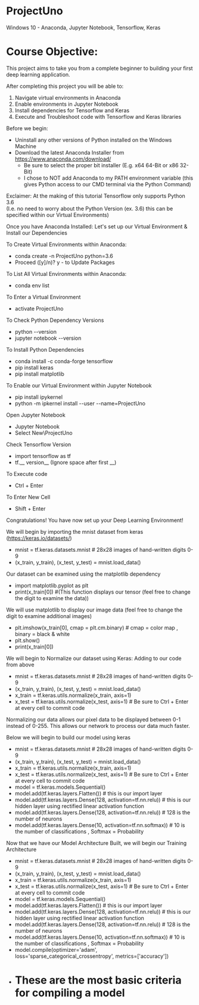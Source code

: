 # ProjectUno
Windows 10 - Anaconda, Jupyter Notebook, Tensorflow, Keras 

# Course Objective:
This project aims to take you from a complete beginner to building your first deep learning application. 

After completing this project you will be able to: 

1. Navigate virtual environments in Anaconda 
2. Enable environments in Jupyter Notebook 
3. Install dependencies for Tensorflow and Keras
4. Execute and Troubleshoot code with Tensorflow and Keras libraries

Before we begin:
- Uninstall any other versions of Python installed on the Windows Machine
- Download the latest Anaconda Installer from https://www.anaconda.com/download/
  - Be sure to select the proper bit installer (E.g. x64 64-Bit or x86 32-Bit) 
  - I chose to NOT add Anaconda to my PATH environment variable (this gives Python access to our CMD terminal via the Python Command)
  
Exclaimer: At the making of this tutorial Tensorflow only supports Python 3.6  
(I.e. no need to worry about the Python Version (ex. 3.6) this can be specified within our Virtual Environments)

Once you have Anaconda Installed: Let's set up our Virtual Environment & Install our Dependencies

To Create Virtual Environments within Anaconda: 
- conda create -n ProjectUno python=3.6
- Proceed ([y]/n)? y - to Update Packages 

To List All Virtual Environments within Anaconda:
- conda env list 

To Enter a Virtual Environment 
- activate ProjectUno

To Check Python Dependency Versions
- python --version 
- jupyter notebook --version

To Install Python Dependencies
- conda install -c conda-forge tensorflow 
- pip install keras 
- pip install matplotlib

To Enable our Virtual Environment within Jupyter Notebook
- pip install ipykernel
- python -m ipkernel install --user --name=ProjectUno

Open Jupyter Notebook
- Jupyter Notebook
- Select New\ProjectUno

Check Tensorflow Version
- import tensorflow as tf
- tf.__ version__ (Ignore space after first __)
  
To Execute code
- Ctrl + Enter 

To Enter New Cell 
- Shift + Enter 

Congratulations! You have now set up your Deep Learning Environment!

We will begin by importing the mnist dataset from keras (https://keras.io/datasets/)
- mnist = tf.keras.datasets.mnist  # 28x28 images of hand-written digits 0-9
- (x_train, y_train), (x_test, y_test) = mnist.load_data()

Our dataset can be examined using the matplotlib dependency
- import matplotlib.pyplot as plt
- print(x_train[0]) #(This function displays our tensor (feel free to change the digit to examine the data)) 

We will use matplotlib to display our image data (feel free to change the digit to examine additional images)
- plt.imshow(x_train[0], cmap = plt.cm.binary)  # cmap = color map , binary = black & white  
- plt.show()
- print(x_train[0])

We will begin to Normalize our dataset using Keras: Adding to our code from above 
- mnist = tf.keras.datasets.mnist  # 28x28 images of hand-written digits 0-9
- (x_train, y_train), (x_test, y_test) = mnist.load_data()
- x_train = tf.keras.utils.normalize(x_train, axis=1)
- x_test = tf.keras.utils.normalize(x_test, axis=1) # Be sure to Ctrl + Enter at every cell to commit code 

Normalizing our data allows our pixel data to be displayed between 0-1 instead of 0-255. This allows our network to process our data much faster.

Below we will begin to build our model using keras 
- mnist = tf.keras.datasets.mnist  # 28x28 images of hand-written digits 0-9
- (x_train, y_train), (x_test, y_test) = mnist.load_data()
- x_train = tf.keras.utils.normalize(x_train, axis=1)
- x_test = tf.keras.utils.normalize(x_test, axis=1) # Be sure to Ctrl + Enter at every cell to commit code 
- model = tf.keras.models.Sequential()
- model.add(tf.keras.layers.Flatten())  # this is our import layer 
- model.add(tf.keras.layers.Dense(128, activation=tf.nn.relu))  # this is our hidden layer using rectified linear activation function
- model.add(tf.keras.layers.Dense(128, activation=tf.nn.relu))  # 128 is the number of neurons 
- model.add(tf.keras.layers.Dense(10, activation=tf.nn.softmax))  # 10 is the number of classifications , Softmax = Probability 

Now that we have our Model Architecture Built, we will begin our Training Architecture 
- mnist = tf.keras.datasets.mnist  # 28x28 images of hand-written digits 0-9
- (x_train, y_train), (x_test, y_test) = mnist.load_data()
- x_train = tf.keras.utils.normalize(x_train, axis=1)
- x_test = tf.keras.utils.normalize(x_test, axis=1) # Be sure to Ctrl + Enter at every cell to commit code 
- model = tf.keras.models.Sequential()
- model.add(tf.keras.layers.Flatten())  # this is our import layer 
- model.add(tf.keras.layers.Dense(128, activation=tf.nn.relu))  # this is our hidden layer using rectified linear activation function
- model.add(tf.keras.layers.Dense(128, activation=tf.nn.relu))  # 128 is the number of neurons 
- model.add(tf.keras.layers.Dense(10, activation=tf.nn.softmax))  # 10 is the number of classifications , Softmax = Probability
- model.compile(optimizer='adam', loss='sparse_categorical_crossentropy', metrics=['accuracy'])
- # These are the most basic criteria for compiling a model




















